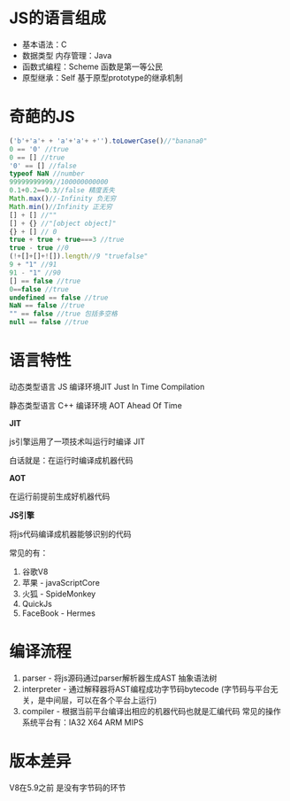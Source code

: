 # JS的语言组成

- 基本语法：C
- 数据类型 内存管理：Java
- 函数式编程：Scheme 函数是第一等公民
- 原型继承：Self 基于原型prototype的继承机制

# 奇葩的JS



```javascript
('b'+'a'+ + 'a'+'a'+ +'').toLowerCase()//"banana0"
0 == '0' //true
0 == [] //true
'0' == [] //false
typeof NaN //number
99999999999//100000000000
0.1+0.2==0.3//false 精度丢失
Math.max()//-Infinity 负无穷
Math.min()//Infinity 正无穷
[] + [] //""
[] + {} //"[object object]"
{} + [] // 0
true + true + true===3 //true
true - true //0
(!+[]+[]+![]).length//9 "truefalse"
9 + "1" //91
91 - "1" //90
[] == false //true
0==false //true
undefined == false //true
NaN == false //true
"" == false //true 包括多空格
null == false //true
```

# 语言特性

动态类型语言 JS 编译环境JIT Just In Time Compilation

静态类型语言 C++ 编译环境 AOT Ahead Of Time

**JIT**

js引擎运用了一项技术叫运行时编译 JIT

白话就是：在运行时编译成机器代码

**AOT**

在运行前提前生成好机器代码

**JS引擎**

将js代码编译成机器能够识别的代码

常见的有：

1. 谷歌V8
2. 苹果 - javaScriptCore
3. 火狐 - SpideMonkey
4. QuickJs
5. FaceBook - Hermes

# 编译流程

1. parser - 将js源码通过parser解析器生成AST 抽象语法树
2. interpreter - 通过解释器将AST编程成功字节码bytecode (字节码与平台无关，是中间层，可以在各个平台上运行)
3. compiler - 根据当前平台编译出相应的机器代码也就是汇编代码 常见的操作系统平台有：IA32 X64 ARM MIPS

# 版本差异

V8在5.9之前 是没有字节码的环节